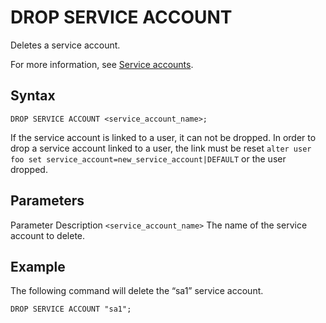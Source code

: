 # [](#drop-service-account)DROP SERVICE ACCOUNT

Deletes a service account.

For more information, see [Service accounts](/Guides/managing-your-organization/service-accounts.html).

## [](#syntax)Syntax

```
DROP SERVICE ACCOUNT <service_account_name>;
```

If the service account is linked to a user, it can not be dropped. In order to drop a service account linked to a user, the link must be reset `alter user foo set service_account=new_service_account|DEFAULT` or the user dropped.

## [](#parameters)Parameters

Parameter Description `<service_account_name>` The name of the service account to delete.

## [](#example)Example

The following command will delete the “sa1” service account.

```
DROP SERVICE ACCOUNT "sa1";
```